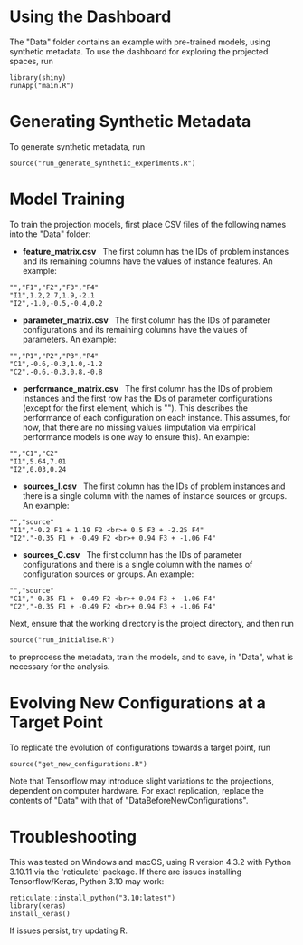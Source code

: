 # Using the Dashboard
The "Data" folder contains an example with pre-trained models, using synthetic metadata. To use the dashboard for exploring the projected spaces, run
```
library(shiny)
runApp("main.R")
```
# Generating Synthetic Metadata
To generate synthetic metadata, run
```
source("run_generate_synthetic_experiments.R")
```
# Model Training
To train the projection models, first place CSV files of the following names into the "Data" folder:
- **feature_matrix.csv** $~$ The first column has the IDs of problem instances and its remaining columns have the values of instance features. An example:
```
"","F1","F2","F3","F4"
"I1",1.2,2.7,1.9,-2.1
"I2",-1.0,-0.5,-0.4,0.2
```
- **parameter_matrix.csv** $~$ The first column has the IDs of parameter configurations and its remaining columns have the values of parameters. An example:
```
"","P1","P2","P3","P4"
"C1",-0.6,-0.3,1.0,-1.2
"C2",-0.6,-0.3,0.8,-0.8
```
- **performance_matrix.csv** $~$ The first column has the IDs of problem instances and the first row has the IDs of parameter configurations (except for the first element, which is ""). This describes the performance of each configuration on each instance. This assumes, for now, that there are no missing values (imputation via empirical performance models is one way to ensure this). An example:
```
"","C1","C2"
"I1",5.64,7.01
"I2",0.03,0.24
```
- **sources_I.csv** $~$ The first column has the IDs of problem instances and there is a single column with the names of instance sources or groups. An example:
```
"","source"
"I1","-0.2 F1 + 1.19 F2 <br>+ 0.5 F3 + -2.25 F4"
"I2","-0.35 F1 + -0.49 F2 <br>+ 0.94 F3 + -1.06 F4"
```
- **sources_C.csv** $~$ The first column has the IDs of parameter configurations and there is a single column with the names of configuration sources or groups. An example:
```
"","source"
"C1","-0.35 F1 + -0.49 F2 <br>+ 0.94 F3 + -1.06 F4"
"C2","-0.35 F1 + -0.49 F2 <br>+ 0.94 F3 + -1.06 F4"
```
Next, ensure that the working directory is the project directory, and then run
```
source("run_initialise.R")
```
to preprocess the metadata, train the models, and to save, in "Data", what is necessary for the analysis.
# Evolving New Configurations at a Target Point
To replicate the evolution of configurations towards a target point, run
```
source("get_new_configurations.R")
```
Note that Tensorflow may introduce slight variations to the projections, dependent on computer hardware. For exact replication, replace the contents of "Data" with that of "DataBeforeNewConfigurations".
# Troubleshooting
This was tested on Windows and macOS, using R version 4.3.2 with Python 3.10.11 via the 'reticulate' package. If there are issues installing Tensorflow/Keras, Python 3.10 may work:
```
reticulate::install_python("3.10:latest")
library(keras)
install_keras()
```
If issues persist, try updating R.
